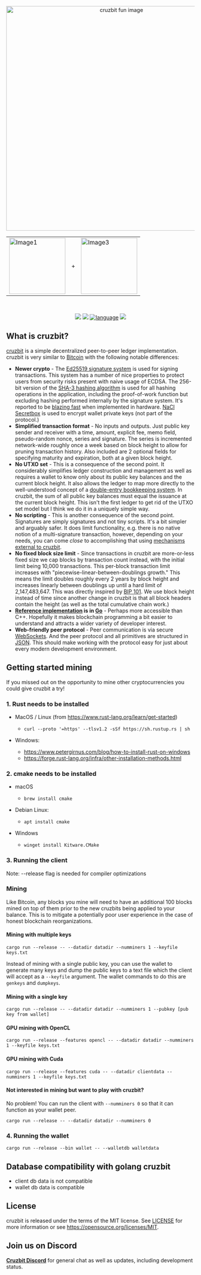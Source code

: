 <p align="center">
  <img src="https://github.com/christian-smith/cruzbit/assets/768500/01e9b8c1-2f93-436e-b5ea-50bad0b0180f" alt="cruzbit fun image" width="600" />
</p>

<div align="center">
  <table>
    <tr>
      <td><a href="https://cruzb.it"> <img alt="Image1" src="https://user-images.githubusercontent.com/51346587/64493622-370ace00-d237-11e9-98c5-547641054e0f.png" alt="cruzbit logo" width="150" /></a></td>
      <td>+</td>
      <td><a href="https://www.rust-lang.org/"> <img alt="Image3" src="https://rustacean.net/assets/rustacean-orig-noshadow.svg" alt="rust ferris" width="150" /></a></td>
    </tr>
  </table>
</div>
<br>
<p align="center">
  <a href="https://cruzb.it"><img src="https://img.shields.io/badge/https-cruzb.it-blue"></a>
  <a href="https://discord.gg/MRrEHYw"><img src="https://img.shields.io/badge/chat-discord-%237289da"></a>
  <a href="https://www.rust-lang.org"><img alt="language" src="https://img.shields.io/badge/language-Rust-orange.svg" ></a>
  <a href="https://github.com/christian-smith/cruzbit/blob/master/LICENSE"><img src="https://img.shields.io/badge/license-MIT-blue.svg"></a>
</p>

## What is cruzbit?
[cruzbit](https://cruzb.it) is a simple decentralized peer-to-peer ledger implementation. cruzbit is very similar to [Bitcoin](https://www.bitcoin.com/bitcoin.pdf) with the following notable differences:

* **Newer crypto** - The [Ed25519 signature system](https://ed25519.cr.yp.to/) is used for signing transactions. This system has a number of nice properties to protect users from security risks present with naive usage of ECDSA. The 256-bit version of the [SHA-3 hashing algorithm](https://en.wikipedia.org/wiki/SHA-3) is used for all hashing operations in the application, including the proof-of-work function but excluding hashing performed internally by the signature system. It's reported to be
[blazing fast](https://keccak.team/2017/is_sha3_slow.html) when implemented in hardware. [NaCl Secretbox](https://nacl.cr.yp.to/secretbox.html) is used to encrypt wallet private keys (not part of the protocol.)
* **Simplified transaction format** - No inputs and outputs. Just public key sender and receiver with a time, amount, explicit fee, memo field, pseudo-random nonce, series and signature. The series is incremented network-wide roughly once a week based on block height to allow for pruning transaction history. Also included are 2 optional fields for specifying maturity and expiration, both at a given block height.
* **No UTXO set** - This is a consequence of the second point. It considerably simplifies ledger construction and management as well as requires a wallet to know only about its public key balances and the current block height. It also allows the ledger to map more directly to the well-understood concept of a [double-entry bookkeeping system](https://en.wikipedia.org/wiki/Double-entry_bookkeeping_system). In cruzbit, the sum of all public key balances must equal the issuance at the current block height. This isn't the first ledger to get rid of the UTXO set model but I think we do it in a uniquely simple way.
* **No scripting** - This is another consequence of the second point. Signatures are simply signatures and not tiny scripts. It's a bit simpler and arguably safer. It does limit functionality, e.g. there is no native notion of a multi-signature transaction, however, depending on your needs, you can come _close_ to accomplishing that using [mechanisms external to cruzbit](https://en.wikipedia.org/wiki/Shamir%27s_Secret_Sharing).
* **No fixed block size limit** - Since transactions in cruzbit are more-or-less fixed size we cap blocks by transaction count instead, with the initial limit being 10,000 transactions. This per-block transaction limit increases with "piecewise-linear-between-doublings growth." This means the limit doubles roughly every 2 years by block height and increases linearly between doublings up until a hard limit of 2,147,483,647. This was directly inspired by [BIP 101](https://github.com/bitcoin/bips/blob/master/bip-0101.mediawiki). We use block height instead of time since another change in cruzbit is that all block headers contain the height (as well as the total cumulative chain work.)
* **[Reference implementation](https://github.com/cruzbit/cruzbit) is in [Go](https://golang.org/)** - Perhaps more accessible than C++. Hopefully it makes blockchain programming a bit easier to understand and attracts a wider variety of developer interest.
* **Web-friendly peer protocol** - Peer communication is via secure [WebSockets](https://developer.mozilla.org/en-US/docs/Web/API/WebSockets_API). And the peer protocol and all primitives are structured in [JSON](https://www.json.org/). This should make working with the protocol easy for just about every modern development environment.

## Getting started mining
If you missed out on the opportunity to mine other cryptocurrencies you could give cruzbit a try!

### 1. Rust needs to be installed

- MacOS / Linux (from https://www.rust-lang.org/learn/get-started)

   * ```curl --proto '=https' --tlsv1.2 -sSf https://sh.rustup.rs | sh```

- Windows:
  - https://www.petergirnus.com/blog/how-to-install-rust-on-windows
  - https://forge.rust-lang.org/infra/other-installation-methods.html

### 2. cmake needs to be installed
- macOS
  - ```brew install cmake```

- Debian Linux:
  - ```apt install cmake```

- Windows
  - ```winget install Kitware.CMake```

### 3. Running the client
Note: --release flag is needed for compiler optimizations

### Mining
Like Bitcoin, any blocks you mine will need to have an additional 100 blocks mined on top of them prior to the new cruzbits being applied to your balance. This is to mitigate a potentially poor user experience in the case of honest blockchain reorganizations.

#### Mining with multiple keys
```cargo run --release -- --datadir datadir --numminers 1 --keyfile keys.txt```

Instead of mining with a single public key, you can use the wallet to generate many keys and dump the public keys to a text file which the client will accept as a `--keyfile` argument. The wallet commands to do this are `genkeys` and `dumpkeys`.

#### Mining with a single key
```cargo run --release -- --datadir datadir --numminers 1 --pubkey [pub key from wallet]```

#### GPU mining with OpenCL
```cargo run --release --features opencl -- --datadir datadir --numminers 1 --keyfile keys.txt```

#### GPU mining with Cuda
```cargo run --release --features cuda -- --datadir clientdata --numminers 1 --keyfile keys.txt```

#### Not interested in mining but want to play with cruzbit?
No problem! You can run the client with `--numminers 0` so that it can function as your wallet peer.

```cargo run --release -- --datadir datadir --numminers 0```

### 4. Running the wallet
```cargo run --release --bin wallet -- --walletdb walletdata```

## Database compatibility with golang cruzbit
- client db data is not compatible
- wallet db data is compatible

## License
cruzbit is released under the terms of the MIT license. See [LICENSE](https://github.com/christian-smith/cruzbit/blob/master/LICENSE) for more information or see https://opensource.org/licenses/MIT.

## Join us on Discord
**[Cruzbit Discord](https://discord.gg/MRrEHYw)** for general chat as well as updates, including development status.
